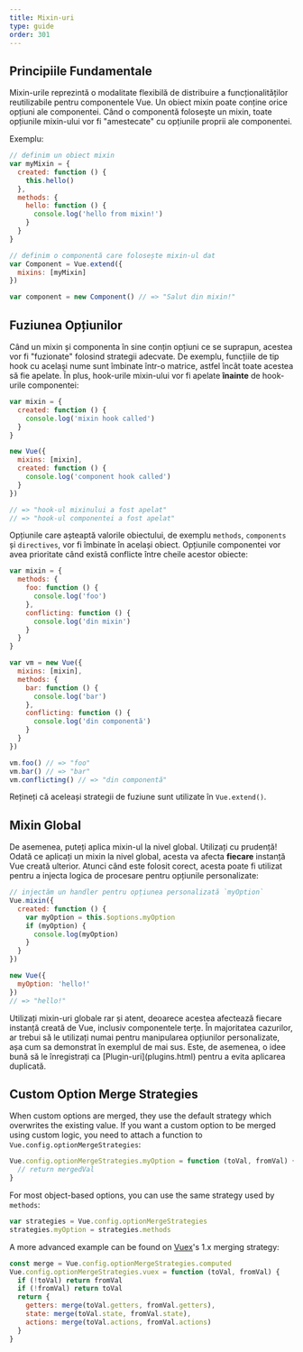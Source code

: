 ```yaml
---
title: Mixin-uri
type: guide
order: 301
---
```


## Principiile Fundamentale 

Mixin-urile reprezintă o modalitate flexibilă de distribuire a funcționalităților reutilizabile pentru componentele Vue. Un obiect mixin poate conține orice opțiuni ale componentei. Când o componentă folosește un mixin, toate opțiunile mixin-ului vor fi "amestecate" cu opțiunile proprii ale componentei.

Exemplu:

``` js
// definim un obiect mixin
var myMixin = {
  created: function () {
    this.hello()
  },
  methods: {
    hello: function () {
      console.log('hello from mixin!')
    }
  }
}

// definim o componentă care folosește mixin-ul dat
var Component = Vue.extend({
  mixins: [myMixin]
})

var component = new Component() // => "Salut din mixin!"
```

## Fuziunea Opțiunilor

Când un mixin și componenta în sine conțin opțiuni ce se suprapun, acestea vor fi "fuzionate" folosind strategii adecvate. De exemplu, funcțiile de tip hook cu același nume sunt îmbinate într-o matrice, astfel încât toate acestea să fie apelate. În plus, hook-urile mixin-ului vor fi apelate **înainte** de hook-urile componentei:

``` js
var mixin = {
  created: function () {
    console.log('mixin hook called')
  }
}

new Vue({
  mixins: [mixin],
  created: function () {
    console.log('component hook called')
  }
})

// => "hook-ul mixinului a fost apelat"
// => "hook-ul componentei a fost apelat"
```

Opțiunile care așteaptă valorile obiectului, de exemplu `methods`, `components` și `directives`, vor fi îmbinate în același obiect. Opțiunile componentei vor avea prioritate când există conflicte între cheile acestor obiecte:

``` js
var mixin = {
  methods: {
    foo: function () {
      console.log('foo')
    },
    conflicting: function () {
      console.log('din mixin')
    }
  }
}

var vm = new Vue({
  mixins: [mixin],
  methods: {
    bar: function () {
      console.log('bar')
    },
    conflicting: function () {
      console.log('din componentă')
    }
  }
})

vm.foo() // => "foo"
vm.bar() // => "bar"
vm.conflicting() // => "din componentă"
```

Rețineți că aceleași strategii de fuziune sunt utilizate în `Vue.extend()`.

## Mixin Global

De asemenea, puteți aplica mixin-ul la nivel global. Utilizați cu prudență! Odată ce aplicați un mixin la nivel global, acesta va afecta **fiecare** instanță Vue creată ulterior. Atunci când este folosit corect, acesta poate fi utilizat pentru a injecta logica de procesare pentru opțiunile personalizate:

``` js
// injectăm un handler pentru opțiunea personalizată `myOption`
Vue.mixin({
  created: function () {
    var myOption = this.$options.myOption
    if (myOption) {
      console.log(myOption)
    }
  }
})

new Vue({
  myOption: 'hello!'
})
// => "hello!"
```

<p class="tip">Utilizați mixin-uri globale rar și atent, deoarece acestea afectează fiecare instanță creată de Vue, inclusiv componentele terțe. În majoritatea cazurilor, ar trebui să le utilizați numai pentru manipularea opțiunilor personalizate, așa cum sa demonstrat în exemplul de mai sus. Este, de asemenea, o idee bună să le înregistrați ca [Plugin-uri](plugins.html) pentru a evita aplicarea duplicată.</p>

## Custom Option Merge Strategies

When custom options are merged, they use the default strategy which overwrites the existing value. If you want a custom option to be merged using custom logic, you need to attach a function to `Vue.config.optionMergeStrategies`:

``` js
Vue.config.optionMergeStrategies.myOption = function (toVal, fromVal) {
  // return mergedVal
}
```

For most object-based options, you can use the same strategy used by `methods`:

``` js
var strategies = Vue.config.optionMergeStrategies
strategies.myOption = strategies.methods
```

A more advanced example can be found on [Vuex](https://github.com/vuejs/vuex)'s 1.x merging strategy:

``` js
const merge = Vue.config.optionMergeStrategies.computed
Vue.config.optionMergeStrategies.vuex = function (toVal, fromVal) {
  if (!toVal) return fromVal
  if (!fromVal) return toVal
  return {
    getters: merge(toVal.getters, fromVal.getters),
    state: merge(toVal.state, fromVal.state),
    actions: merge(toVal.actions, fromVal.actions)
  }
}
```
